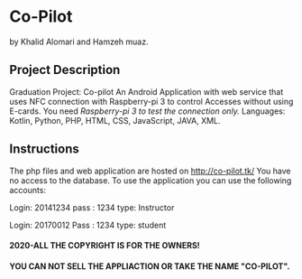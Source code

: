 # Co-Pilot 
by Khalid Alomari and Hamzeh muaz.

## Project Description
Graduation Project: Co-pilot An Android Application with web service that uses NFC connection with Raspberry-pi 3 to control Accesses without using E-cards. You need <em>Raspberry-pi 3 to test the connection only.</em>
Languages: Kotlin, Python, PHP, HTML, CSS, JavaScript, JAVA, XML.



## Instructions
The php files and web application are hosted on http://co-pilot.tk/
You have no access to the database.
To use the application you can use the following accounts:

Login: 20141234
pass : 1234
type: Instructor

Login: 20170012
Pass : 1234
type: student

#### 2020-ALL THE COPYRIGHT IS FOR THE OWNERS!
#### YOU CAN NOT SELL THE APPLIACTION OR TAKE THE NAME "CO-PILOT". 
